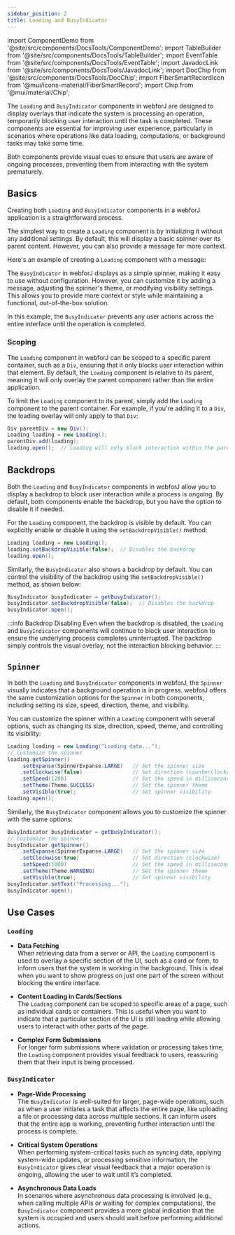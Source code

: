 ```yaml
---
sidebar_position: 2
title: Loading and BusyIndicator
---
```


import ComponentDemo from '@site/src/components/DocsTools/ComponentDemo';
import TableBuilder from '@site/src/components/DocsTools/TableBuilder';
import EventTable from '@site/src/components/DocsTools/EventTable';
import JavadocLink from '@site/src/components/DocsTools/JavadocLink';
import DocChip from '@site/src/components/DocsTools/DocChip';
import FiberSmartRecordIcon from '@mui/icons-material/FiberSmartRecord';
import Chip from '@mui/material/Chip';

<DocChip tooltipText="This component will render with a shadow DOM, an API built into the browser that facilitates encapsulation." label="Shadow" component="a" href="../glossary#shadow-dom" target="_blank" clickable={true} iconName="shadow" />


<DocChip tooltipText="The name of the web component that will render in the DOM." label="dwc-spinner" clickable={false} iconName='code'/>


<JavadocLink type="spinner" location="com/webforj/component/spinner/Spinner" top='true'/>

The `Loading` and `BusyIndicator` components in webforJ are designed to display overlays that indicate the system is processing an operation, temporarily blocking user interaction until the task is completed. These components are essential for improving user experience, particularly in scenarios where operations like data loading, computations, or background tasks may take some time.

Both components provide visual cues to ensure that users are aware of ongoing processes, preventing them from interacting with the system prematurely. 

## Basics

Creating both `Loading` and `BusyIndicator` components in a webforJ application is a straightforward process.

The simplest way to create a `Loading` component is by initializing it without any additional settings. By default, this will display a basic spinner over its parent content. However, you can also provide a message for more context.

Here's an example of creating a `Loading` component with a message:

<ComponentDemo 
path='http://localhost:8888/webapp/controlsamples/componentdemos/loadingbusydemos/LoadingDemo'  
javaE='https://raw.githubusercontent.com/webforj/ControlSamples/main/src/main/java/componentdemos/spinnerdemos/LoadingDemo.java'
height = '300px'
/>

The `BusyIndicator` in webforJ displays as a simple spinner, making it easy to use without configuration. However, you can customize it by adding a message, adjusting the spinner's theme, or modifying visibility settings. This allows you to provide more context or style while maintaining a functional, out-of-the-box solution.

<ComponentDemo 
path='http://localhost:8888/webapp/controlsamples/componentdemos/loadingbusydemos/BusyDemo'  
javaE='https://raw.githubusercontent.com/webforj/ControlSamples/main/src/main/java/componentdemos/spinnerdemos/BusyDemo.java'
height = '300px'
/>

In this example, the `BusyIndicator` prevents any user actions across the entire interface until the operation is completed.

### Scoping

The `Loading` component in webforJ can be scoped to a specific parent container, such as a `Div`, ensuring that it only blocks user interaction within that element. By default, the `Loading` component is relative to its parent, meaning it will only overlay the parent component rather than the entire application.

To limit the `Loading` component to its parent, simply add the `Loading` component to the parent container. For example, if you're adding it to a `Div`, the loading overlay will only apply to that `Div`:

```java
Div parentDiv = new Div();  
Loading loading = new Loading();
parentDiv.add(loading);
loading.open();  // Loading will only block interaction within the parentDiv
```

## Backdrops

Both the `Loading` and `BusyIndicator` components in webforJ allow you to display a backdrop to block user interaction while a process is ongoing. By default, both components enable the backdrop, but you have the option to disable it if needed.


For the `Loading` component, the backdrop is visible by default. You can explicitly enable or disable it using the `setBackdropVisible()` method:

```java
Loading loading = new Loading();
loading.setBackdropVisible(false);  // Disables the backdrop
loading.open();
```


Similarly, the `BusyIndicator` also shows a backdrop by default. You can control the visibility of the backdrop using the `setBackdropVisible()` method, as shown below:

```java
BusyIndicator busyIndicator = getBusyIndicator();
busyIndicator.setBackdropVisible(false);  // Disables the backdrop
busyIndicator.open();
```
:::info Backdrop Disabling
Even when the backdrop is disabled, the `Loading` and `BusyIndicator` components will continue to block user interaction to ensure the underlying process completes uninterrupted. The backdrop simply controls the visual overlay, not the interaction blocking behavior.
:::


## `Spinner`

In both the `Loading` and `BusyIndicator` components in webforJ, the `Spinner` visually indicates that a background operation is in progress. webforJ offers the same customization options for the `Spinner` in both components, including setting its size, speed, direction, theme, and visibility.


You can customize the spinner within a `Loading` component with several options, such as changing its size, direction, speed, theme, and controlling its visibility:

```java
Loading loading = new Loading("Loading data...");
// Customize the spinner
loading.getSpinner()
    .setExpanse(SpinnerExpanse.LARGE)   // Set the spinner size
    .setClockwise(false)                // Set direction (counterclockwise)
    .setSpeed(1200)                     // Set the speed in milliseconds
    .setTheme(Theme.SUCCESS)            // Set the spinner theme
    .setVisible(true);                  // Set spinner visibility
loading.open();
```


Similarly, the `BusyIndicator` component allows you to customize the spinner with the same options:

```java
BusyIndicator busyIndicator = getBusyIndicator();
// Customize the spinner
busyIndicator.getSpinner()
    .setExpanse(SpinnerExpanse.LARGE)   // Set the spinner size
    .setClockwise(true)                 // Set direction (clockwise)
    .setSpeed(1000)                     // Set the speed in milliseconds
    .setTheme(Theme.WARNING)            // Set the spinner theme
    .setVisible(true);                  // Set spinner visibility
busyIndicator.setText("Processing...");
busyIndicator.open();
```


## Use Cases

### `Loading`

- **Data Fetching**  
   When retrieving data from a server or API, the `Loading` component is used to overlay a specific section of the UI, such as a card or form, to inform users that the system is working in the background. This is ideal when you want to show progress on just one part of the screen without blocking the entire interface.

- **Content Loading in Cards/Sections**  
   The `Loading` component can be scoped to specific areas of a page, such as individual cards or containers. This is useful when you want to indicate that a particular section of the UI is still loading while allowing users to interact with other parts of the page.

- **Complex Form Submissions**  
   For longer form submissions where validation or processing takes time, the `Loading` component provides visual feedback to users, reassuring them that their input is being processed.

### `BusyIndicator`

- **Page-Wide Processing**  
   The `BusyIndicator` is well-suited for larger, page-wide operations, such as when a user initiates a task that affects the entire page, like uploading a file or processing data across multiple sections. It can inform users that the entire app is working, preventing further interaction until the process is complete.

- **Critical System Operations**  
   When performing system-critical tasks such as syncing data, applying system-wide updates, or processing sensitive information, the `BusyIndicator` gives clear visual feedback that a major operation is ongoing, allowing the user to wait until it’s completed.

- **Asynchronous Data Loads**  
   In scenarios where asynchronous data processing is involved (e.g., when calling multiple APIs or waiting for complex computations), the `BusyIndicator` component provides a more global indication that the system is occupied and users should wait before performing additional actions.


